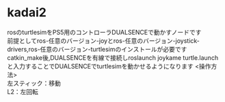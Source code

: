 # kadai2
rosのturtlesimをPS5用のコントローラDUALSENCEで動かすノードです  
前提としてros-任意のバージョン-joyとros-任意のバージョン-joystick-drivers,ros-任意のバージョン-turtlesimのインストールが必要です  
catkin_make後,DUALSENCEを有線で接続しroslaunch joykame turtle.launchと入力することでDUALSENCEでturtlesimを動かせるようになります
<操作方法>  
左スティック：移動  
L2：左回転  

